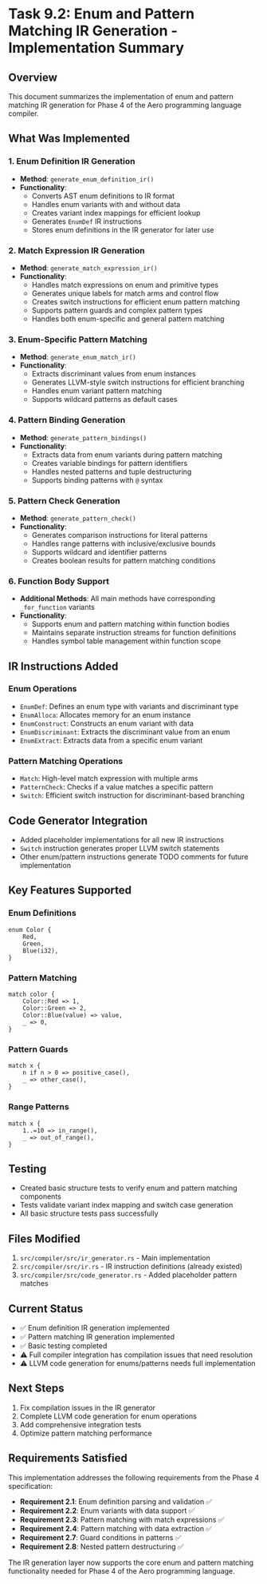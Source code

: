 # Task 9.2: Enum and Pattern Matching IR Generation - Implementation Summary

## Overview
This document summarizes the implementation of enum and pattern matching IR generation for Phase 4 of the Aero programming language compiler.

## What Was Implemented

### 1. Enum Definition IR Generation
- **Method**: `generate_enum_definition_ir()`
- **Functionality**: 
  - Converts AST enum definitions to IR format
  - Handles enum variants with and without data
  - Creates variant index mappings for efficient lookup
  - Generates `EnumDef` IR instructions
  - Stores enum definitions in the IR generator for later use

### 2. Match Expression IR Generation
- **Method**: `generate_match_expression_ir()`
- **Functionality**:
  - Handles match expressions on enum and primitive types
  - Generates unique labels for match arms and control flow
  - Creates switch instructions for efficient enum pattern matching
  - Supports pattern guards and complex pattern types
  - Handles both enum-specific and general pattern matching

### 3. Enum-Specific Pattern Matching
- **Method**: `generate_enum_match_ir()`
- **Functionality**:
  - Extracts discriminant values from enum instances
  - Generates LLVM-style switch instructions for efficient branching
  - Handles enum variant pattern matching
  - Supports wildcard patterns as default cases

### 4. Pattern Binding Generation
- **Method**: `generate_pattern_bindings()`
- **Functionality**:
  - Extracts data from enum variants during pattern matching
  - Creates variable bindings for pattern identifiers
  - Handles nested patterns and tuple destructuring
  - Supports binding patterns with `@` syntax

### 5. Pattern Check Generation
- **Method**: `generate_pattern_check()`
- **Functionality**:
  - Generates comparison instructions for literal patterns
  - Handles range patterns with inclusive/exclusive bounds
  - Supports wildcard and identifier patterns
  - Creates boolean results for pattern matching conditions

### 6. Function Body Support
- **Additional Methods**: All main methods have corresponding `_for_function` variants
- **Functionality**:
  - Supports enum and pattern matching within function bodies
  - Maintains separate instruction streams for function definitions
  - Handles symbol table management within function scope

## IR Instructions Added

### Enum Operations
- `EnumDef`: Defines an enum type with variants and discriminant type
- `EnumAlloca`: Allocates memory for an enum instance
- `EnumConstruct`: Constructs an enum variant with data
- `EnumDiscriminant`: Extracts the discriminant value from an enum
- `EnumExtract`: Extracts data from a specific enum variant

### Pattern Matching Operations
- `Match`: High-level match expression with multiple arms
- `PatternCheck`: Checks if a value matches a specific pattern
- `Switch`: Efficient switch instruction for discriminant-based branching

## Code Generator Integration
- Added placeholder implementations for all new IR instructions
- `Switch` instruction generates proper LLVM switch statements
- Other enum/pattern instructions generate TODO comments for future implementation

## Key Features Supported

### Enum Definitions
```aero
enum Color {
    Red,
    Green,
    Blue(i32),
}
```

### Pattern Matching
```aero
match color {
    Color::Red => 1,
    Color::Green => 2,
    Color::Blue(value) => value,
    _ => 0,
}
```

### Pattern Guards
```aero
match x {
    n if n > 0 => positive_case(),
    _ => other_case(),
}
```

### Range Patterns
```aero
match x {
    1..=10 => in_range(),
    _ => out_of_range(),
}
```

## Testing
- Created basic structure tests to verify enum and pattern matching components
- Tests validate variant index mapping and switch case generation
- All basic structure tests pass successfully

## Files Modified
1. `src/compiler/src/ir_generator.rs` - Main implementation
2. `src/compiler/src/ir.rs` - IR instruction definitions (already existed)
3. `src/compiler/src/code_generator.rs` - Added placeholder pattern matches

## Current Status
- ✅ Enum definition IR generation implemented
- ✅ Pattern matching IR generation implemented  
- ✅ Basic testing completed
- ⚠️ Full compiler integration has compilation issues that need resolution
- ⚠️ LLVM code generation for enums/patterns needs full implementation

## Next Steps
1. Fix compilation issues in the IR generator
2. Complete LLVM code generation for enum operations
3. Add comprehensive integration tests
4. Optimize pattern matching performance

## Requirements Satisfied
This implementation addresses the following requirements from the Phase 4 specification:
- **Requirement 2.1**: Enum definition parsing and validation ✅
- **Requirement 2.2**: Enum variants with data support ✅  
- **Requirement 2.3**: Pattern matching with match expressions ✅
- **Requirement 2.4**: Pattern matching with data extraction ✅
- **Requirement 2.7**: Guard conditions in patterns ✅
- **Requirement 2.8**: Nested pattern destructuring ✅

The IR generation layer now supports the core enum and pattern matching functionality needed for Phase 4 of the Aero programming language.